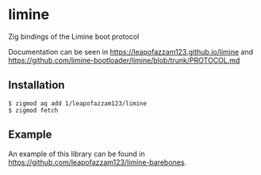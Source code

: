 # limine
Zig bindings of the Limine boot protocol

Documentation can be seen in https://leapofazzam123.github.io/limine and https://github.com/limine-bootloader/limine/blob/trunk/PROTOCOL.md

## Installation
```shell
$ zigmod aq add 1/leapofazzam123/limine
$ zigmod fetch
```

## Example
An example of this library can be found in https://github.com/leapofazzam123/limine-barebones.
